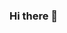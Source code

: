 ### Hi there 👋

<!--
**Lukalearnscode/Lukalearnscode** is a ✨ _special_ ✨ repository because its `README.md` (this file) appears on your GitHub profile.

Here are some ideas to get you started:

- 🔭 I’m currently a freelance
- 🌱 I’m currently starting to learn Python
- 👯 I’m looking to collaborate on ...
- 🤔 I’m looking for help with basic knowledge about Python
- 💬 Ask me about Fitness and English
- 📫 How to reach me: up here
